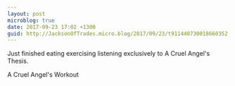 ```yaml
---
layout: post
microblog: true
date: 2017-09-23 17:02 +1300
guid: http://JacksonOfTrades.micro.blog/2017/09/23/t911440730018660352.html
---
```

Just finished eating exercising listening exclusively to A Cruel Angel's Thesis.

A Cruel Angel's Workout
